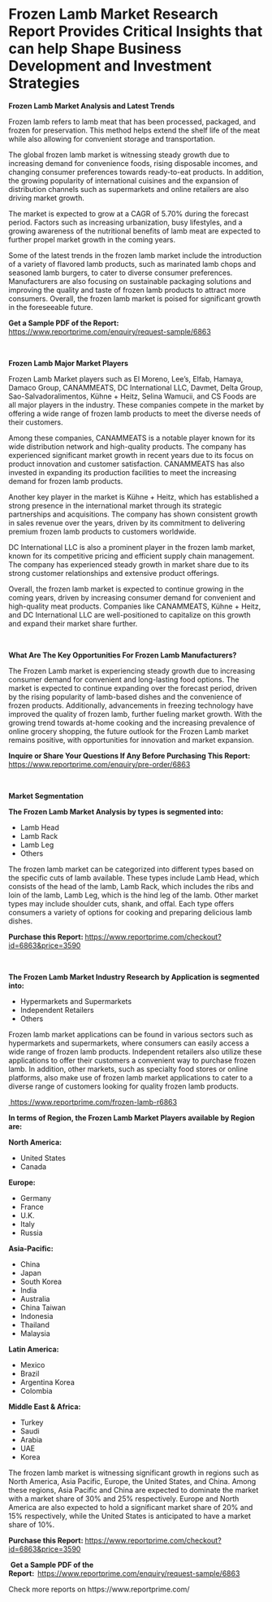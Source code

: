 <p><h1>Frozen Lamb Market Research Report Provides Critical Insights that can help Shape Business Development and Investment Strategies</h1></p><p><strong>Frozen Lamb Market Analysis and Latest Trends</strong></p>
<p><p>Frozen lamb refers to lamb meat that has been processed, packaged, and frozen for preservation. This method helps extend the shelf life of the meat while also allowing for convenient storage and transportation.</p><p>The global frozen lamb market is witnessing steady growth due to increasing demand for convenience foods, rising disposable incomes, and changing consumer preferences towards ready-to-eat products. In addition, the growing popularity of international cuisines and the expansion of distribution channels such as supermarkets and online retailers are also driving market growth.</p><p>The market is expected to grow at a CAGR of 5.70% during the forecast period. Factors such as increasing urbanization, busy lifestyles, and a growing awareness of the nutritional benefits of lamb meat are expected to further propel market growth in the coming years.</p><p>Some of the latest trends in the frozen lamb market include the introduction of a variety of flavored lamb products, such as marinated lamb chops and seasoned lamb burgers, to cater to diverse consumer preferences. Manufacturers are also focusing on sustainable packaging solutions and improving the quality and taste of frozen lamb products to attract more consumers. Overall, the frozen lamb market is poised for significant growth in the foreseeable future.</p></p>
<p><strong>Get a Sample PDF of the Report:&nbsp;</strong> <a href="https://www.reportprime.com/enquiry/request-sample/6863">https://www.reportprime.com/enquiry/request-sample/6863</a></p>
<p>&nbsp;</p>
<p><strong>Frozen Lamb Major Market Players</strong></p>
<p><p>Frozen Lamb Market players such as El Moreno, Lee’s, Elfab, Hamaya, Damaco Group, CANAMMEATS, DC International LLC, Davmet, Delta Group, Sao-Salvadoralimentos, Kühne + Heitz, Selina Wamucii, and CS Foods are all major players in the industry. These companies compete in the market by offering a wide range of frozen lamb products to meet the diverse needs of their customers.</p><p>Among these companies, CANAMMEATS is a notable player known for its wide distribution network and high-quality products. The company has experienced significant market growth in recent years due to its focus on product innovation and customer satisfaction. CANAMMEATS has also invested in expanding its production facilities to meet the increasing demand for frozen lamb products.</p><p>Another key player in the market is Kühne + Heitz, which has established a strong presence in the international market through its strategic partnerships and acquisitions. The company has shown consistent growth in sales revenue over the years, driven by its commitment to delivering premium frozen lamb products to customers worldwide.</p><p>DC International LLC is also a prominent player in the frozen lamb market, known for its competitive pricing and efficient supply chain management. The company has experienced steady growth in market share due to its strong customer relationships and extensive product offerings.</p><p>Overall, the frozen lamb market is expected to continue growing in the coming years, driven by increasing consumer demand for convenient and high-quality meat products. Companies like CANAMMEATS, Kühne + Heitz, and DC International LLC are well-positioned to capitalize on this growth and expand their market share further.</p></p>
<p>&nbsp;</p>
<p><strong>What Are The Key Opportunities For Frozen Lamb Manufacturers?</strong></p>
<p><p>The Frozen Lamb market is experiencing steady growth due to increasing consumer demand for convenient and long-lasting food options. The market is expected to continue expanding over the forecast period, driven by the rising popularity of lamb-based dishes and the convenience of frozen products. Additionally, advancements in freezing technology have improved the quality of frozen lamb, further fueling market growth. With the growing trend towards at-home cooking and the increasing prevalence of online grocery shopping, the future outlook for the Frozen Lamb market remains positive, with opportunities for innovation and market expansion.</p></p>
<p><strong>Inquire or Share Your Questions If Any Before Purchasing This Report:</strong> <a href="https://www.reportprime.com/enquiry/pre-order/6863">https://www.reportprime.com/enquiry/pre-order/6863</a></p>
<p>&nbsp;</p>
<p><strong>Market Segmentation</strong></p>
<p><strong>The Frozen Lamb Market Analysis by types is segmented into:</strong></p>
<p><ul><li>Lamb Head</li><li>Lamb Rack</li><li>Lamb Leg</li><li>Others</li></ul></p>
<p><p>The frozen lamb market can be categorized into different types based on the specific cuts of lamb available. These types include Lamb Head, which consists of the head of the lamb, Lamb Rack, which includes the ribs and loin of the lamb, Lamb Leg, which is the hind leg of the lamb. Other market types may include shoulder cuts, shank, and offal. Each type offers consumers a variety of options for cooking and preparing delicious lamb dishes.</p></p>
<p><strong>Purchase this Report:&nbsp;</strong><a href="https://www.reportprime.com/checkout?id=6863&price=3590">https://www.reportprime.com/checkout?id=6863&price=3590</a></p>
<p>&nbsp;</p>
<p><strong>The Frozen Lamb Market Industry Research by Application is segmented into:</strong></p>
<p><ul><li>Hypermarkets and Supermarkets</li><li>Independent Retailers</li><li>Others</li></ul></p>
<p><p>Frozen lamb market applications can be found in various sectors such as hypermarkets and supermarkets, where consumers can easily access a wide range of frozen lamb products. Independent retailers also utilize these applications to offer their customers a convenient way to purchase frozen lamb. In addition, other markets, such as specialty food stores or online platforms, also make use of frozen lamb market applications to cater to a diverse range of customers looking for quality frozen lamb products.</p></p>
<p><a href="https://www.reportprime.com/frozen-lamb-r6863">&nbsp;https://www.reportprime.com/frozen-lamb-r6863</a></p>
<p><strong>In terms of Region, the Frozen Lamb Market Players available by Region are:</strong></p>
<p>
    <p> <strong> North America: </strong>
        <ul>
            <li>United States</li>
            <li>Canada</li>
        </ul>
        </p> 
    <p> <strong> Europe: </strong>
        <ul>
            <li>Germany</li>
            <li>France</li>
            <li>U.K.</li>
            <li>Italy</li>
            <li>Russia</li>
        </ul>
        </p> 
    <p> <strong> Asia-Pacific: </strong>
        <ul>
            <li>China</li>
            <li>Japan</li>
            <li>South Korea</li>
            <li>India</li>
            <li>Australia</li>
            <li>China Taiwan</li>
            <li>Indonesia</li>
            <li>Thailand</li>
            <li>Malaysia</li>
        </ul>
        </p> 
    <p> <strong> Latin America: </strong>
        <ul>
            <li>Mexico</li>
            <li>Brazil</li>
            <li>Argentina Korea</li>
            <li>Colombia</li>
        </ul>
        </p> 
    <p> <strong> Middle East & Africa: </strong>
        <ul>
            <li>Turkey</li>
            <li>Saudi</li>
            <li>Arabia</li>
            <li>UAE</li>
            <li>Korea</li>
        </ul>
    </p>
    </p>
<p><p>The frozen lamb market is witnessing significant growth in regions such as North America, Asia Pacific, Europe, the United States, and China. Among these regions, Asia Pacific and China are expected to dominate the market with a market share of 30% and 25% respectively. Europe and North America are also expected to hold a significant market share of 20% and 15% respectively, while the United States is anticipated to have a market share of 10%.</p></p>
<p><strong>Purchase this Report: </strong><a href="https://www.reportprime.com/checkout?id=6863&price=3590">https://www.reportprime.com/checkout?id=6863&price=3590</a></p>
<p>&nbsp;<strong>Get a Sample PDF of the Report:&nbsp;&nbsp;</strong><a href="https://www.reportprime.com/enquiry/request-sample/6863">https://www.reportprime.com/enquiry/request-sample/6863</a></p>
<p><strong></strong></p>
<p>Check more reports on https://www.reportprime.com/</p>